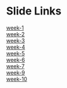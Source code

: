 # Slide Links

[week-1](https://docs.google.com/presentation/d/1V3ydEhFCGR-c1Woiony4YKmmtGgd_-ioebh5ZwGzYWg/edit?usp=sharing)<br/>
[week-2](https://docs.google.com/presentation/d/1WUCdqzVcv2WwvxcpnVSRFF6BgVjgKZWW9CaSyF0YnL0/edit?usp=sharing)<br/>
[week-3](https://docs.google.com/presentation/d/1_M-k6uAIBAFaaS2NlN5izM2nCHdpRr5H4eOl53g5IC4/edit?usp=sharing)<br/>
[week-4](https://docs.google.com/presentation/d/1t9UFZ1Un_JCXfpNJrPkAA2ls-xLcsPCIA6NgC6JgJSg/edit?usp=sharing)<br/>
[week-5](https://docs.google.com/presentation/d/1ex2a8kJqAfokDJFliAoNXPvyyE1kg64Wt2VLJJu01uk/edit?usp=sharing)<br/>
[week-6](https://docs.google.com/presentation/d/1SqXMq0yYxGYTC1n9BTPqEG1LL71Uh8SOz_74Dvrl7H4/edit?usp=sharing)<br/>
[week-7](https://docs.google.com/presentation/d/1DSoyOGhfSeqB8HzgLA3JLIyMZkvp4_JFrExMB4Yd3xU/edit?usp=sharing)<br/>
[week-9](https://docs.google.com/presentation/d/1JnxhIrkjh2zAFH0wHtD0iKxIngMSX_MRzmEb52ZMG78/edit?usp=sharing)<br/>
[week-10](https://docs.google.com/presentation/d/1AHRYlwmKkdhm8hebSEhpYuc2nycuTggbeNVKJgf54Fk/edit?usp=sharing)<br/>